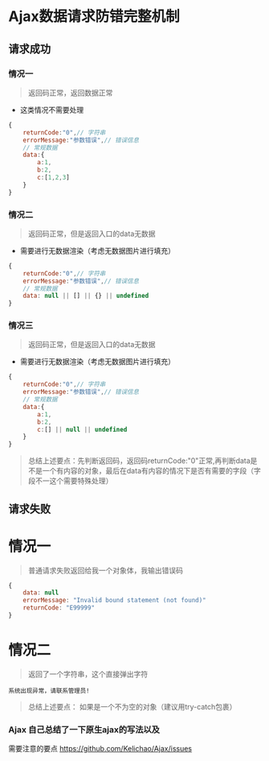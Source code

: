 # Ajax数据请求防错完整机制

## 请求成功

### 情况一
> 返回码正常，返回数据正常

- 这类情况不需要处理

```js
{
	returnCode:"0",// 字符串
	errorMessage:"参数错误",// 错误信息
	// 常规数据
	data:{
		a:1,
		b:2,
		c:[1,2,3]
	}
}
```

### 情况二
> 返回码正常，但是返回入口的data无数据

- 需要进行无数据渲染（考虑无数据图片进行填充）

```js
{
	returnCode:"0",// 字符串
	errorMessage:"参数错误",// 错误信息
	// 常规数据
	data: null || [] || {} || undefined
}
```

### 情况三
> 返回码正常，但是返回入口的data无数据

- 需要进行无数据渲染（考虑无数据图片进行填充）

```js
{
	returnCode:"0",// 字符串
	errorMessage:"参数错误",// 错误信息
	// 常规数据
	data:{
		a:1,
		b:2,
		c:[] || null || undefined
	}
}
```

> 总结上述要点：先判断返回码，返回码returnCode:"0"正常,再判断data是不是一个有内容的对象，最后在data有内容的情况下是否有需要的字段（字段不一这个需要特殊处理）

## 请求失败

# 情况一

> 普通请求失败返回给我一个对象体，我输出错误码

```js
{
    data: null
    errorMessage: "Invalid bound statement (not found)"
    returnCode: "E99999"
}
```

# 情况二

> 返回了一个字符串，这个直接弹出字符

```
系统出现异常，请联系管理员! 
```

> 总结上述要点： 如果是一个不为空的对象（建议用try-catch包裹）

### Ajax 自己总结了一下原生ajax的写法以及
需要注意的要点 https://github.com/Kelichao/Ajax/issues
